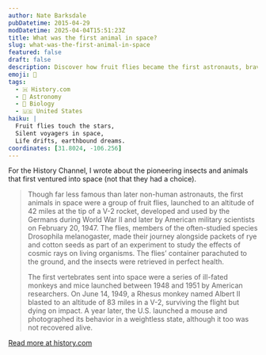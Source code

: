 ```yaml
---
author: Nate Barksdale
pubDatetime: 2015-04-29
modDatetime: 2025-04-04T15:51:23Z
title: What was the first animal in space?
slug: what-was-the-first-animal-in-space
featured: false
draft: false
description: Discover how fruit flies became the first astronauts, bravely soaring into space in 1947 to unlock secrets of cosmic rays.
emoji: 🚀
tags:
  - 🇭 History.com
  - 🌌 Astronomy
  - 🧬 Biology
  - 🇺🇸 United States
haiku: |
  Fruit flies touch the stars,  
  Silent voyagers in space,  
  Life drifts, earthbound dreams.
coordinates: [31.8024, -106.256]
---
```


For the History Channel, I wrote about the pioneering insects and animals that first ventured into space (not that they had a choice).

> Though far less famous than later non-human astronauts, the first animals in space were a group of fruit flies, launched to an altitude of 42 miles at the tip of a V-2 rocket, developed and used by the Germans during World War II and later by American military scientists on February 20, 1947. The flies, members of the often-studied species Drosophila melanogaster, made their journey alongside packets of rye and cotton seeds as part of an experiment to study the effects of cosmic rays on living organisms. The flies’ container parachuted to the ground, and the insects were retrieved in perfect health.
>
> The first vertebrates sent into space were a series of ill-fated monkeys and mice launched between 1948 and 1951 by American researchers. On June 14, 1949, a Rhesus monkey named Albert II blasted to an altitude of 83 miles in a V-2, surviving the flight but dying on impact. A year later, the U.S. launched a mouse and photographed its behavior in a weightless state, although it too was not recovered alive.

[Read more at history.com](https://www.history.com/news/what-was-the-first-animal-in-space)
